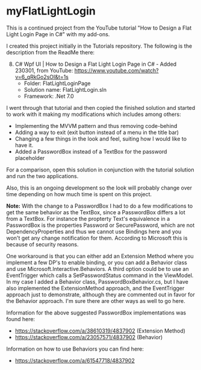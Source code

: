 # myFlatLightLogin
This is a continued project from the YouTube tutorial "How to Design a Flat Light Login Page in C#" with my add-ons. 

I created this project initially in the Tutorials repository. The following is the description from the ReadMe there:

8. C# Wpf UI | How to Design a Flat Light Login Page in C# - Added 230301, from YouTube: https://www.youtube.com/watch?v=6_qRkGo2sOI&t=1s 
	- Folder: FlatLightLoginPage
	- Solution name: FlatLightLogin.sln
	- Framework: .Net 7.0

I went through that tutorial and then copied the finished solution and started to work with it making my modifications which includes among others:
  - Implementing the MVVM pattern and thus removing code-behind
  - Adding a way to exit (exit button instead of a menu in the title bar)
  - Changing a few things in the look and feel, suiting how I would like to have it. 
  - Added a PasswordBox instead of a TextBox for the password placeholder

For a comparison, open this solution in conjunction with the tutorial solution and run the two applications. 

Also, this is an ongoing development so the look will probably change over time depending on how much time is spent on this project. 
	
**Note:** With the change to a PasswordBox I had to do a few modifications to get the same behavior as the TextBox, since a PasswordBox differs a lot from a TextBox. For instance the propterty Text's equivalence in a PasswordBox is the properties Password or SecurePassword, which are not DependencyProperties and thus we cannot use Bindings here and you won't get any change notification for them. According to Microsoft this is because of security reasons. 

One workaround is that you can either add an Extension Method where you implement a few DP's to enable binding, or you can add a Behavior class and use Microsoft.Interactive.Behaviors. A third option could be to use an EventTrigger which calls a SetPasswordStatus command in the ViewModel. In my case I added a Behavior class, PasswordBoxBehavior.cs, but I have also implemented the ExtensionMethod approach, and the EventTrigger approach just to demonstrate, although they are commented out in favor for the Behavior approach. I'm sure there are other ways as well to go here. 

Information for the above suggested PasswordBox implementations was found here:

- https://stackoverflow.com/a/38610319/4837902 (Extension Method)
- https://stackoverflow.com/a/23057571/4837902 (Behavior)

Information on how to use Behaviors you can find here:

- https://stackoverflow.com/a/61547718/4837902 
